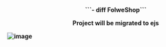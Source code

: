 
<p align="center", color="red"><strong>```- diff FolweShop```<strong></p>
  
<p align="center">Project will be migrated to ejs</p>

![image](https://user-images.githubusercontent.com/78105136/180982918-1dcf4e88-0773-4fa6-b6ea-b5e8bf8c0c24.png)
